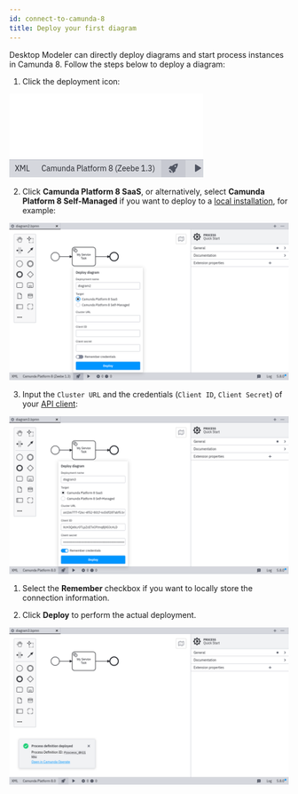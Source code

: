 ```yaml
---
id: connect-to-camunda-8
title: Deploy your first diagram
---
```


Desktop Modeler can directly deploy diagrams and start process instances in Camunda 8. Follow the steps below to deploy a diagram:

1. Click the deployment icon:

![deployment icon](./img/deploy-icon.png)

[//]: <> (Same flag here for UI.)

2. Click **Camunda Platform 8 SaaS**, or alternatively, select **Camunda Platform 8 Self-Managed** if you want to deploy to a [local installation](../../../self-managed/platform-deployment/overview.md), for example:

![deployment configuration](./img/deploy-diagram-camunda-cloud.png)

3. Input the `Cluster URL` and the credentials (`Client ID`, `Client Secret`) of your [API client](../../console/manage-clusters/manage-api-clients.md):

![deployment via Camunda 8](./img/deploy-diagram-camunda-cloud-remember.png)

1. Select the **Remember** checkbox if you want to locally store the connection information.

2. Click **Deploy** to perform the actual deployment.

![deployment successful](./img/deploy-diagram-camunda-cloud-success.png)
